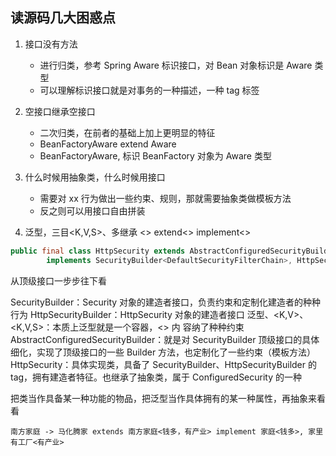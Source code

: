 ## 读源码几大困惑点

1. 接口没有方法
   - 进行归类，参考 Spring Aware 标识接口，对 Bean 对象标识是 Aware 类型
   - 可以理解标识接口就是对事务的一种描述，一种 tag 标签

2. 空接口继承空接口
   - 二次归类，在前者的基础上加上更明显的特征
   - BeanFactoryAware extend Aware
   - BeanFactoryAware, 标识 BeanFactory 对象为 Aware 类型

3. 什么时候用抽象类，什么时候用接口
   - 需要对 xx 行为做出一些约束、规则，那就需要抽象类做模板方法
   - 反之则可以用接口自由拼装

4. 泛型，三目<K,V,S>、多继承 <> extend<> implement<>

```java
public final class HttpSecurity extends AbstractConfiguredSecurityBuilder<DefaultSecurityFilterChain, HttpSecurity> 
        implements SecurityBuilder<DefaultSecurityFilterChain>, HttpSecurityBuilder<HttpSecurity>{}
```

从顶级接口一步步往下看

SecurityBuilder：Security 对象的建造者接口，负责约束和定制化建造者的种种行为
HttpSecurityBuilder：HttpSecurity 对象的建造者接口
泛型<T>、<K,V>、<K,V,S>：本质上泛型就是一个容器，<> 内 容纳了种种约束
AbstractConfiguredSecurityBuilder：就是对 SecurityBuilder 顶级接口的具体细化，实现了顶级接口的一些 Builder 方法，也定制化了一些约束（模板方法）
HttpSecurity：具体实现类，具备了 SecurityBuilder、HttpSecurityBuilder 的 tag，拥有建造者特征。也继承了抽象类，属于 ConfiguredSecurity 的一种

把类当作具备某一种功能的物品，把泛型当作具体拥有的某一种属性，再抽象来看看

```text
南方家庭 -> 马化腾家 extends 南方家庭<钱多，有产业> implement 家庭<钱多>, 家里有工厂<有产业>
```
